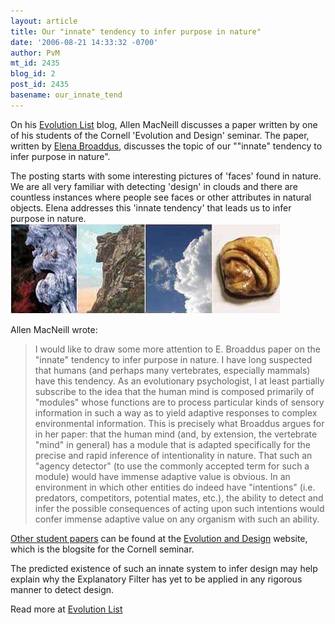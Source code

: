 ```yaml
---
layout: article
title: Our "innate" tendency to infer purpose in nature"
date: '2006-08-21 14:33:32 -0700'
author: PvM
mt_id: 2435
blog_id: 2
post_id: 2435
basename: our_innate_tend
---
```

On his [Evolution List](http://evolutionlist.blogspot.com/2006/08/on-detection-of-agency-and.html) blog, Allen MacNeill discusses a paper written by one of his students of the Cornell 'Evolution and Design' seminar. The paper, written by [Elena Broaddus](http://evolutionanddesign.googlepages.com/BioEE_467_Broaddus_Research_Paper.pdf), discusses the topic of our ""innate" tendency to infer purpose in nature". 

The posting starts with some interesting pictures of 'faces' found in nature. We are all very familiar with detecting 'design' in clouds and there are countless instances where people see faces or other attributes in natural objects. Elena addresses this 'innate tendency' that leads us to infer purpose in nature.
<img src="/uploads/2006/Faces.jpg" alt="Faces.jpg" width="432" height="144" />

Allen MacNeill wrote:

> I would like to draw some more attention to E. Broaddus paper on the "innate" tendency to infer purpose in nature. I have long suspected that humans (and perhaps many vertebrates, especially mammals) have this tendency. As an evolutionary psychologist, I at least partially subscribe to the idea that the human mind is composed primarily of "modules" whose functions are to process particular kinds of sensory information in such a way as to yield adaptive responses to complex environmental information. This is precisely what Broaddus argues for in her paper: that the human mind (and, by extension, the vertebrate "mind" in general) has a module that is adapted specifically for the precise and rapid inference of intentionality in nature. That such an "agency detector" (to use the commonly accepted term for such a module) would have immense adaptive value is obvious. In an environment in which other entities do indeed have "intentions" (i.e. predators, competitors, potential mates, etc.), the ability to detect and infer the possible consequences of acting upon such intentions would confer immense adaptive value on any organism with such an ability.

[Other student papers](http://evolutionanddesign.blogsome.com/papers/) can be found at the [Evolution and Design](http://evolutionanddesign.blogsome.com/) website, which is the blogsite for the Cornell seminar.

The predicted existence of such an innate system to infer design may help explain why the Explanatory Filter has yet to be applied in any rigorous manner to detect design. 

Read more at [Evolution List](http://evolutionlist.blogspot.com/2006/08/on-detection-of-agency-and.html)

